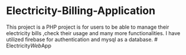 # Electricity-Billing-Application
This project is a PHP project is for users to be able to manage their electricity bills ,check their usage and many more functionalities. I have utilized firebase for authentication and mysql as a database.
#   E l e c t r i c i t y _ W e b _ A p p  
 